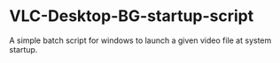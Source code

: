 VLC-Desktop-BG-startup-script
=============================

A simple batch script for windows to launch a given video file at system startup.
